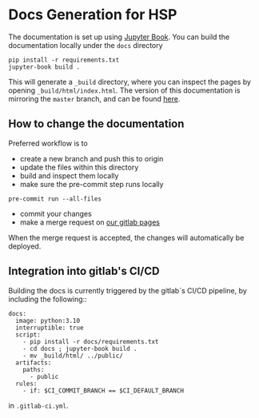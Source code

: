 
# Docs Generation for HSP

The documentation is set up using [Jupyter Book](https://jupyterbook.org/). You can build the documentation locally under the `docs` directory

```
pip install -r requirements.txt
jupyter-book build .
```
This will generate a `_build` directory, where you can inspect the pages by opening `_build/html/index.html`. The version of this documentation is mirroring the `master` branch, and can be found [here](https://hylleraasplatform.gitlab.io/hylleraas/).

## How to change the documentation

Preferred workflow is to
 - create a new branch and push this to origin
 - update the files within this directory
 - build and inspect them locally
 - make sure the pre-commit step runs locally
```
pre-commit run --all-files
```
 - commit your changes
 - make a merge request on [our gitlab pages](https://gitlab.com/hylleraasplatform/hylleraas)

When the merge request is accepted, the changes will automatically be deployed.

## Integration into gitlab's CI/CD

Building the docs is currently triggered by the gitlab´s CI/CD pipeline, by including the following::

```
docs:
  image: python:3.10
  interruptible: true
  script:
    - pip install -r docs/requirements.txt
    - cd docs ; jupyter-book build .
    - mv _build/html/ ../public/
  artifacts:
    paths:
      - public
  rules:
    - if: $CI_COMMIT_BRANCH == $CI_DEFAULT_BRANCH
```

in `.gitlab-ci.yml`.

